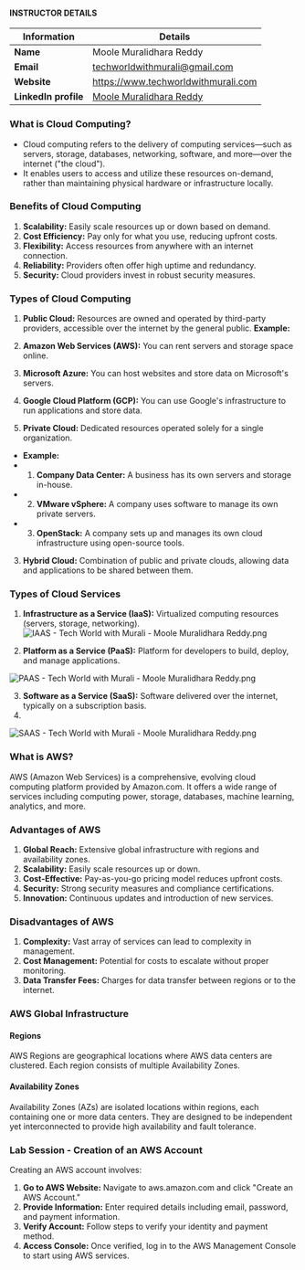 #### INSTRUCTOR DETAILS

|  Information             | Details                                                                      |
|----------------------    |------------------------------------------------------------------------------|
| **Name**                 | Moole Muralidhara Reddy                                                      |
| **Email**                | techworldwithmurali@gmail.com                                                |
| **Website**              | https://www.techworldwithmurali.com               |
| **LinkedIn profile**     | [Moole Muralidhara Reddy](https://www.linkedin.com/in/moole-muralidhara-reddy) |

### What is Cloud Computing?

- Cloud computing refers to the delivery of computing services—such as servers, storage, databases, networking, software, and more—over the internet ("the cloud").
- It enables users to access and utilize these resources on-demand, rather than maintaining physical hardware or infrastructure locally.

### Benefits of Cloud Computing

1. **Scalability:** Easily scale resources up or down based on demand.
2. **Cost Efficiency:** Pay only for what you use, reducing upfront costs.
3. **Flexibility:** Access resources from anywhere with an internet connection.
4. **Reliability:** Providers often offer high uptime and redundancy.
5. **Security:** Cloud providers invest in robust security measures.

### Types of Cloud Computing

1. **Public Cloud:** Resources are owned and operated by third-party providers, accessible over the internet by the general public.
**Example:**
  1. **Amazon Web Services (AWS):** You can rent servers and storage space online.
  2. **Microsoft Azure:** You can host websites and store data on Microsoft's servers.
  3. **Google Cloud Platform (GCP):** You can use Google's infrastructure to run applications and store data.
  
2. **Private Cloud:** Dedicated resources operated solely for a single organization.
  - **Example:**
  - 1. **Company Data Center:** A business has its own servers and storage in-house.
  -  2. **VMware vSphere:** A company uses software to manage its own private servers.
   - 3. **OpenStack:** A company sets up and manages its own cloud infrastructure using open-source tools.
3. **Hybrid Cloud:** Combination of public and private clouds, allowing data and applications to be shared between them.

### Types of Cloud Services

1. **Infrastructure as a Service (IaaS):** Virtualized computing resources (servers, storage, networking).
  ![IAAS - Tech World with Murali - Moole Muralidhara Reddy.png](https://github.com/techworldwithmurali/aws-zero-to-hero/blob/main/Day-1/images/Infrastructure%20as%20a%20Service%20-%20%20Moole%20Muralidhara%20Reddy%20-%20Tech%20World%20with%20Murali.png)

2. **Platform as a Service (PaaS):** Platform for developers to build, deploy, and manage applications.

![PAAS - Tech World with Murali - Moole Muralidhara Reddy.png](https://github.com/techworldwithmurali/aws-zero-to-hero/blob/main/Day-1/images/Platform%20as%20a%20Service-%20%20Moole%20Muralidhara%20Reddy-%20Tech%20World%20with%20Murali.png)


3. **Software as a Service (SaaS):** Software delivered over the internet, typically on a subscription basis.
4. 
![SAAS - Tech World with Murali - Moole Muralidhara Reddy.png](https://github.com/techworldwithmurali/aws-zero-to-hero/blob/main/Day-1/images/Software%20as%20a%20Service-%20%20Moole%20Muralidhara%20Reddy%20-%20Tech%20World%20with%20Murali.png)

### What is AWS?

AWS (Amazon Web Services) is a comprehensive, evolving cloud computing platform provided by Amazon.com. It offers a wide range of services including computing power, storage, databases, machine learning, analytics, and more.

### Advantages of AWS

1. **Global Reach:** Extensive global infrastructure with regions and availability zones.
2. **Scalability:** Easily scale resources up or down.
3. **Cost-Effective:** Pay-as-you-go pricing model reduces upfront costs.
4. **Security:** Strong security measures and compliance certifications.
5. **Innovation:** Continuous updates and introduction of new services.

### Disadvantages of AWS

1. **Complexity:** Vast array of services can lead to complexity in management.
2. **Cost Management:** Potential for costs to escalate without proper monitoring.
3. **Data Transfer Fees:** Charges for data transfer between regions or to the internet.

### AWS Global Infrastructure

#### Regions

AWS Regions are geographical locations where AWS data centers are clustered. Each region consists of multiple Availability Zones.

#### Availability Zones

Availability Zones (AZs) are isolated locations within regions, each containing one or more data centers. They are designed to be independent yet interconnected to provide high availability and fault tolerance.

### Lab Session - Creation of an AWS Account

Creating an AWS account involves:

1. **Go to AWS Website:** Navigate to aws.amazon.com and click "Create an AWS Account."
2. **Provide Information:** Enter required details including email, password, and payment information.
3. **Verify Account:** Follow steps to verify your identity and payment method.
4. **Access Console:** Once verified, log in to the AWS Management Console to start using AWS services.

